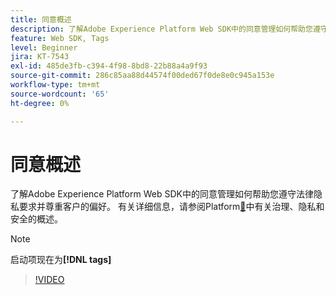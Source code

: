 ```yaml
---
title: 同意概述
description: 了解Adobe Experience Platform Web SDK中的同意管理如何帮助您遵守法律隐私要求并尊重客户的偏好。
feature: Web SDK, Tags
level: Beginner
jira: KT-7543
exl-id: 485de3fb-c394-4f98-8bd8-22b88a4a9f93
source-git-commit: 286c85aa88d44574f00ded67f0de8e0c945a153e
workflow-type: tm+mt
source-wordcount: '65'
ht-degree: 0%

---
```


# 同意概述

了解Adobe Experience Platform Web SDK中的同意管理如何帮助您遵守法律隐私要求并尊重客户的偏好。 有关详细信息，请参阅Platform[&#128279;](https://experienceleague.adobe.com/docs/experience-platform/landing/governance-privacy-security/overview.html?lang=zh-Hans#consent)中有关治理、隐私和安全的概述。

>[!NOTE]
>
> 启动项现在为&#x200B;**[!DNL tags]**

>[!VIDEO](https://video.tv.adobe.com/v/332693/?learn=on&enablevpops)

